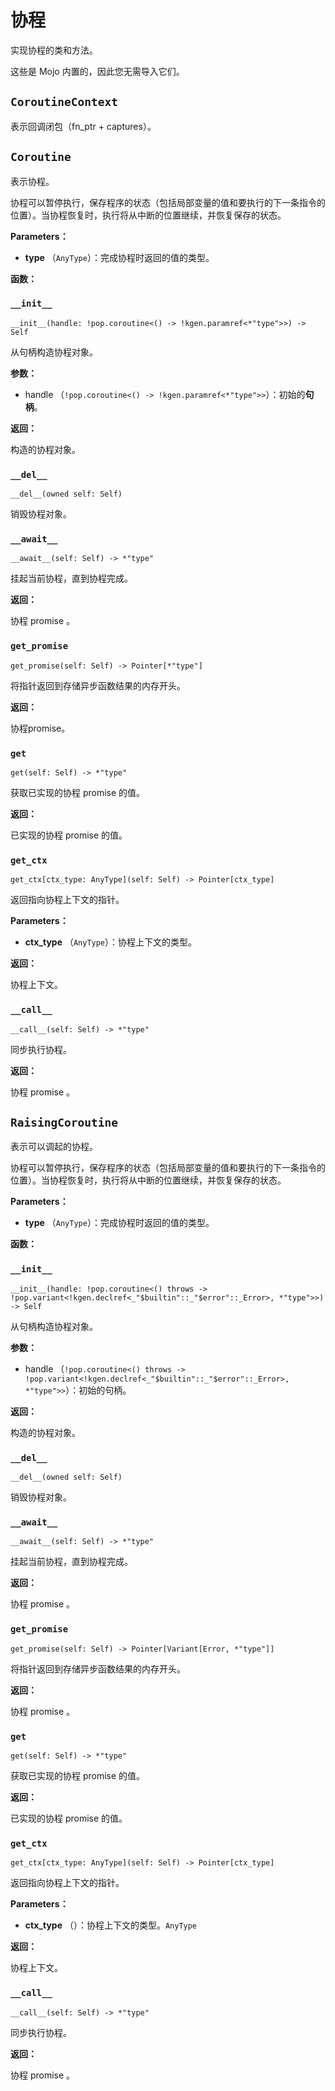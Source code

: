 # 协程

实现协程的类和方法。

这些是 Mojo 内置的，因此您无需导入它们。

## `CoroutineContext`[](#coroutinecontext)

表示回调闭包（fn\_ptr + captures）。

## `Coroutine`[](#coroutine)

表示协程。

协程可以暂停执行，保存程序的状态（包括局部变量的值和要执行的下一条指令的位置）。当协程恢复时，执行将从中断的位置继续，并恢复保存的状态。

**Parameters：**

* **type** （`AnyType`）：完成协程时返回的值的类型。

**函数：**

### `__init__`[](#init__)

`__init__(handle: !pop.coroutine<() -> !kgen.paramref<*"type">>) -> Self`

从句柄构造协程对象。

**参数：**

* handle （`!pop.coroutine<() -> !kgen.paramref<*"type">>`）：初始的**句柄**。

**返回：**

构造的协程对象。

### `__del__`[](#del__)

`__del__(owned self: Self)`

销毁协程对象。

### `__await__`[](#await__)

`__await__(self: Self) -> *"type"`

挂起当前协程，直到协程完成。

**返回：**

协程 promise  。

### `get_promise`[](#get_promise)

`get_promise(self: Self) -> Pointer[*"type"]`

将指针返回到存储异步函数结果的内存开头。

**返回：**

协程promise。

### `get`[](#get)

`get(self: Self) -> *"type"`

获取已实现的协程 promise 的值。

**返回：**

已实现的协程 promise 的值。

### `get_ctx`[](#get_ctx)

`get_ctx[ctx_type: AnyType](self: Self) -> Pointer[ctx_type]`

返回指向协程上下文的指针。

**Parameters：**

* **ctx\_type** （`AnyType`）：协程上下文的类型。

**返回：**

协程上下文。

### `__call__`[](#call__)

`__call__(self: Self) -> *"type"`

同步执行协程。

**返回：**

协程 promise 。

## `RaisingCoroutine`[](#raisingcoroutine)

表示可以调起的协程。

协程可以暂停执行，保存程序的状态（包括局部变量的值和要执行的下一条指令的位置）。当协程恢复时，执行将从中断的位置继续，并恢复保存的状态。

**Parameters：**

* **type** （`AnyType`）：完成协程时返回的值的类型。

**函数：**

### `__init__`[](#init__-1)

`__init__(handle: !pop.coroutine<() throws -> !pop.variant<!kgen.declref<_"$builtin"::_"$error"::_Error>, *"type">>) -> Self`

从句柄构造协程对象。

**参数：**

* handle （`!pop.coroutine<() throws -> !pop.variant<!kgen.declref<_"$builtin"::_"$error"::_Error>, *"type">>`）：初始的句柄。

**返回：**

构造的协程对象。

### `__del__`[](#del__-1)

`__del__(owned self: Self)`

销毁协程对象。

### `__await__`[](#await__-1)

`__await__(self: Self) -> *"type"`

挂起当前协程，直到协程完成。

**返回：**

协程 promise 。

### `get_promise`[](#get_promise-1)

`get_promise(self: Self) -> Pointer[Variant[Error, *"type"]]`

将指针返回到存储异步函数结果的内存开头。

**返回：**

协程 promise 。

### `get`[](#get-1)

`get(self: Self) -> *"type"`

获取已实现的协程 promise 的值。

**返回：**

已实现的协程 promise 的值。

### `get_ctx`[](#get_ctx-1)

`get_ctx[ctx_type: AnyType](self: Self) -> Pointer[ctx_type]`

返回指向协程上下文的指针。

**Parameters：**

* **ctx\_type** （）：协程上下文的类型。`AnyType`

**返回：**

协程上下文。

### `__call__`[](#call__-1)

`__call__(self: Self) -> *"type"`

同步执行协程。

**返回：**

协程 promise 。
